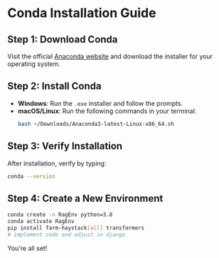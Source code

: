 
# Conda Installation Guide

## Step 1: Download Conda
Visit the official [Anaconda website](https://www.anaconda.com/products/distribution#download-section) and download the installer for your operating system.

## Step 2: Install Conda
- **Windows**: Run the `.exe` installer and follow the prompts.
- **macOS/Linux**: Run the following commands in your terminal:
  ```bash
  bash ~/Downloads/Anaconda3-latest-Linux-x86_64.sh
  ```

## Step 3: Verify Installation
After installation, verify by typing:
```bash
conda --version
```

## Step 4: Create a New Environment
```bash
conda create -n RagEnv python=3.8
conda activate RagEnv
pip install farm-haystack[all] transformers
# implement code and adjust in django

```

You're all set!
